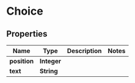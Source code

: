 
# Choice

## Properties
Name | Type | Description | Notes
------------ | ------------- | ------------- | -------------
**position** | **Integer** |  | 
**text** | **String** |  | 



